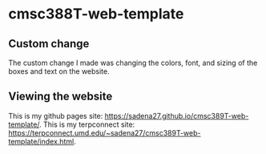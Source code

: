 # cmsc388T-web-template

## Custom change
The custom change I made was changing the colors, font, and sizing of the boxes and text on the website.

## Viewing the website
This is my github pages site: https://sadena27.github.io/cmsc389T-web-template/.
This is my terpconnect site: https://terpconnect.umd.edu/~sadena27/cmsc389T-web-template/index.html.
